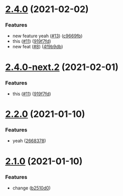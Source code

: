 # [2.4.0](https://github.com/asbiin/semantic-release-test/compare/v2.3.0...v2.4.0) (2021-02-02)


### Features

* new feature yeah ([#13](https://github.com/asbiin/semantic-release-test/issues/13)) ([c9669fb](https://github.com/asbiin/semantic-release-test/commit/c9669fbb40d408b295e5bc3b5926ed286f5948db))
* this ([#11](https://github.com/asbiin/semantic-release-test/issues/11)) ([919f7fd](https://github.com/asbiin/semantic-release-test/commit/919f7fd00b202d8a17885077bf11d92fd7a5857b))
* new feat ([#8](https://github.com/asbiin/semantic-release-test/issues/8)) ([4f9b9db](https://github.com/asbiin/semantic-release-test/commit/4f9b9dbf90b23ef27d28d451113a6624e89d1110))

# [2.4.0-next.2](https://github.com/asbiin/semantic-release-test/compare/v2.4.0-next.1...v2.4.0-next.2) (2021-02-01)


### Features

* this ([#11](https://github.com/asbiin/semantic-release-test/issues/11)) ([919f7fd](https://github.com/asbiin/semantic-release-test/commit/919f7fd00b202d8a17885077bf11d92fd7a5857b))

# [2.2.0](https://github.com/asbiin/semantic-release-test/compare/v2.1.0...v2.2.0) (2021-01-10)


### Features

* yeah ([2668378](https://github.com/asbiin/semantic-release-test/commit/2668378039d35d4deddad11e1a021113b7706a79))

# [2.1.0](https://github.com/asbiin/semantic-release-test/compare/v2.0.0...v2.1.0) (2021-01-10)


### Features

* change ([b2510d0](https://github.com/asbiin/semantic-release-test/commit/b2510d00b987f5d658a248817eb0c8d984d7fbef))
